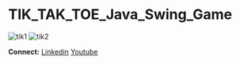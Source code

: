 # TIK_TAK_TOE_Java_Swing_Game

![tik1](https://user-images.githubusercontent.com/36816925/100550645-93776480-32a5-11eb-836d-8566d2a5538b.png)
![tik2](https://user-images.githubusercontent.com/36816925/100550646-97a38200-32a5-11eb-9b71-b0a2938b33b0.png)

**Connect:** [Linkedin](https://www.linkedin.com/in/marjukahmed) [Youtube](https://www.youtube.com/channel/UCtPoYxNA8UtdQg4aCNkS7Dg)
